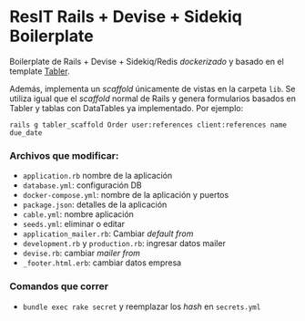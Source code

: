# ResIT Rails + Devise + Sidekiq Boilerplate

Boilerplate de Rails + Devise + Sidekiq/Redis _dockerizado_ y basado en el template [Tabler](https://tabler.github.io/tabler/).

Además, implementa un _scaffold_ únicamente de vistas en la carpeta `lib`. Se utiliza igual que el _scaffold_ normal de Rails y genera formularios basados en Tabler y tablas con DataTables ya implementado. Por ejemplo:
```
rails g tabler_scaffold Order user:references client:references name due_date
```

### Archivos que modificar:
- `application.rb` nombre de la aplicación
- `database.yml`: configuración DB
- `docker-compose.yml`: nombre de la aplicación y puertos
- `package.json`: detalles de la aplicación
- `cable.yml`: nombre aplicación
- `seeds.yml`: eliminar o editar
- `application_mailer.rb`: Cambiar _default from_ 
- `development.rb` y `production.rb`: ingresar datos mailer
- `devise.rb`: cambiar _mailer from_
- `_footer.html.erb`: cambiar datos empresa

### Comandos que correr
- `bundle exec rake secret` y reemplazar los _hash_ en `secrets.yml`